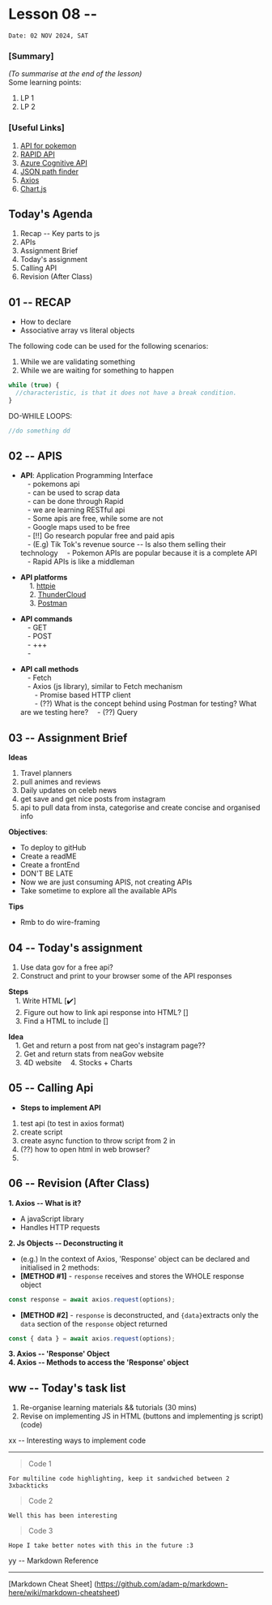 # Lesson 08 --

`Date: 02 NOV 2024, SAT`

### [Summary]

_(To summarise at the end of the lesson)_  
Some learning points:

1. LP 1
2. LP 2

### [Useful Links]

1. [API for pokemon](https://pokeapi.co)
2. [RAPID API](https://rapidapi.com/hub)
3. [Azure Cognitive API](https://learn.microsoft.com/en-us/samples/azure-samples/cognitive-services-rest-api-samples/cognitive-services-rest-api-samples/)
4. [JSON path finder](https://jsonpathfinder.com)
5. [Axios](https://axios-http.com)
6. [Chart.js](https://www.chartjs.org/)

## Today's Agenda

1. Recap -- Key parts to js
2. APIs
3. Assignment Brief
4. Today's assignment
5. Calling API
6. Revision (After Class)

## 01 -- RECAP

- How to declare
- Associative array vs literal objects

The following code can be used for the following scenarios:

1. While we are validating something
2. While we are waiting for something to happen

```javascript
while (true) {
  //characteristic, is that it does not have a break condition.
}
```

DO-WHILE LOOPS:

```javascript
//do something dd
```

## 02 -- APIS

- **API**: Application Programming Interface  
  &ensp;&ensp;- pokemons api  
  &ensp;&ensp;- can be used to scrap data  
  &ensp;&ensp;- can be done through Rapid  
  &ensp;&ensp;- we are learning RESTful api  
  &ensp;&ensp;- Some apis are free, while some are not  
  &ensp;&ensp;- Google maps used to be free  
  &ensp;&ensp;- [!!] Go research popular free and paid apis  
  &ensp;&ensp;- (E.g) Tik Tok's revenue source -- Is also them selling their technology
  &ensp;&ensp;- Pokemon APIs are popular because it is a complete API  
  &ensp;&ensp;- Rapid APIs is like a middleman

- **API platforms**  
  &ensp;&ensp; 1. [httpie](https://httpie.io/)  
  &ensp;&ensp; 2. [ThunderCloud](https://www.thunderclient.com/)  
  &ensp;&ensp; 3. [Postman](https://www.postman.com/)

- **API commands**  
  &ensp;&ensp;- GET  
  &ensp;&ensp;- POST  
  &ensp;&ensp;- +++  
  &ensp;&ensp;-

- **API call methods**  
  &ensp;&ensp;- Fetch  
  &ensp;&ensp;- Axios (js library), similar to Fetch mechanism  
  &ensp;&ensp;&ensp;&ensp;- Promise based HTTP client  
  &ensp;&ensp;&ensp;&ensp;- (??) What is the concept behind using Postman for testing? What are we testing here?
  &ensp;&ensp;- (??) Query

## 03 -- Assignment Brief

**Ideas**

1. Travel planners
2. pull animes and reviews
3. Daily updates on celeb news
4. get save and get nice posts from instagram
5. api to pull data from insta, categorise and create concise and organised info

**Objectives**:

- To deploy to gitHub
- Create a readME
- Create a frontEnd
- DON'T BE LATE
- Now we are just consuming APIS, not creating APIs
- Take sometime to explore all the available APIs

**Tips**

- Rmb to do wire-framing

## 04 -- Today's assignment

1. Use data gov for a free api?
2. Construct and print to your browser some of the API responses

**Steps**  
&ensp;&ensp;1. Write HTML [✔️]  
&ensp;&ensp;2. Figure out how to link api response into HTML? []  
&ensp;&ensp;3. Find a HTML to include []

**Idea**  
&ensp;&ensp;1. Get and return a post from nat geo's instagram page??  
&ensp;&ensp;2. Get and return stats from neaGov website  
&ensp;&ensp;3. 4D website
&ensp;&ensp;4. Stocks + Charts

## 05 -- Calling Api

- **Steps to implement API**

1. test api (to test in axios format)
2. create script
3. create async function to throw script from 2 in
4. (??) how to open html in web browser?
5.

## 06 -- Revision (After Class)

**1. Axios -- What is it?**

- A javaScript library
- Handles HTTP requests

**2. Js Objects -- Deconstructing it**

- (e.g.) In the context of Axios, 'Response' object can be declared and initialised in 2 methods:
- **[METHOD #1]** - `response` receives and stores the WHOLE response object

```javascript
const response = await axios.request(options);
```

- **[METHOD #2]** - `response` is deconstructed, and `{data}`extracts only the `data` section of the `response` object returned

```javascript
const { data } = await axios.request(options);
```

**3. Axios -- 'Response' Object**  
**4. Axios -- Methods to access the 'Response' object**

## ww -- Today's task list

1. Re-organise learning materials && tutorials (30 mins)
2. Revise on implementing JS in HTML (buttons and implementing js script) (code)

xx -- Interesting ways to implement code

---

> Code 1

```
For multiline code highlighting, keep it sandwiched between 2 3xbackticks
```

> Code 2

```
Well this has been interesting
```

> Code 3

```
Hope I take better notes with this in the future :3
```

yy -- Markdown Reference

---

[Markdown Cheat Sheet] (https://github.com/adam-p/markdown-here/wiki/markdown-cheatsheet)

